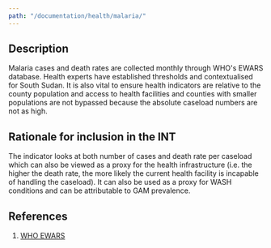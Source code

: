 ```yaml
---
path: "/documentation/health/malaria/"
---
```


## Description

Malaria cases and death rates are collected monthly through WHO's EWARS database. Health experts have established thresholds and contextualised for South Sudan. It is also vital to ensure health indicators are relative to the county population and access to health facilities and counties with smaller populations are not bypassed because the absolute caseload numbers are not as high.

## Rationale for inclusion in the INT

The indicator looks at both number of cases and death rate per caseload which can also be viewed as a proxy for the health infrastructure (i.e. the higher the death rate, the more likely the current health facility is incapable of handling the caseload). It can also be used as a proxy for WASH conditions and can be attributable to GAM prevalence.

## References

1. [WHO EWARS](https://www.who.int/emergencies/kits/ewars/en/)